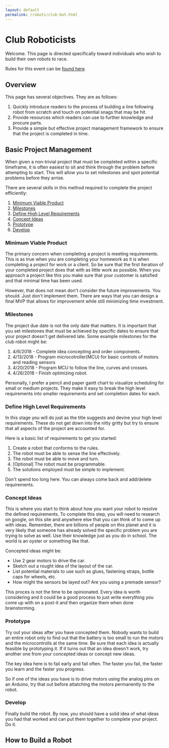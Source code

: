 ```yaml
---
layout: default
permalink: /robots/club-bot.html
---
```


# Club Roboticists

Welcome.  This page is directed specifically toward individuals who wish to build their own robots to race.

Rules for this event can be [found here](/rules/club-line-follower.html).

## Overview

This page has several objectives.  They are as follows:

1. Quickly introduce readers to the process of building a line following robot from scratch and touch on potential snags that may be hit.
2. Provide resources which readers can use to further knowledge and procure parts.
3. Provide a simple but effective project management framework to ensure that the project is completed in time.

## Basic Project Management

When given a non-trivial project that must be completed within a specific timeframe, it is often easiest to sit and think through the problem before attempting to start.  This will allow you to set milestones and spot potential problems before they arrise.

There are several skills in this method required to complete the project efficiently:

1. [Minimum Viable Product](#minimum-viable-product)
2. [Milestones](milestones)
3. [Define High Level Requirements](#define-high-level-requirements)
4. [Concept Ideas](#concept-ideas)
5. [Prototype](#prototype)
6. [Develop](#develop)

### Minimum Viable Product

The primary concern when completing a project is meeting requirements.  This is as true when you are completing your homework as it is when completing a project for work or a client.  So be sure that the first iteration of your completed project does that with as little work as possible.  When you approach a project like this you make sure that your customer is satisfied and that minimal time has been used.

However, that does not mean don't consider the future improvements.  You should.  Just don't implement them.  There are ways that you can design a final MVP that allows for improvement while still minimizing time investment.

### Milestones

The project due date is not the only date that matters.  It is important that you set milestones that must be achieved by specific dates to ensure that your project doesn't get delivered late.  Some example milestones for the club robot might be:

1. 4/6/2018 - Complete idea concepting and order components.
2. 4/13/2018 - Program microcotroller(MCU) for basic controls of motors and reading sensors
3. 4/20/2018 - Program MCU to follow the line, curves and crosses.
4. 4/26/2018 - Finish optimizing robot.

Personally, I prefer a pencil and paper gantt chart to visualize scheduling for small or medium projects.  They make it easy to break the high level requirements into smaller requirements and set completion dates for each.

### Define High Level Requirements

In this stage you will do just as the title suggests and devine your high level requirements.  These do not get down into the nitty gritty but try to ensure that all aspects of the project are accounted for.

Here is a basic list of requirements to get you started:

1. Create a robot that conforms to the rules.
2. The robot must be able to sense the line effectively.
3. The robot must be able to move and turn.
4. [Optional] The robot must be programmable.
5. The solutions employed must be simple to implement.

Don't spend too long here.  You can always come back and add/delete requirements.

### Concept Ideas

This is where you start to think about how you want your robot to resolve the defined requirements.  To complete this step, you will need to research on google, on this site and anywhere else that you can think of to come up with ideas.  Remember, there are billions of people on this planet and it is very likely that someone has already solved the specific problem you are trying to solve as well.  Use their knowledge just as you do in school.  The world is an oyster or something like that.

Concepted ideas might be:

* Use 2 gear motors to drive the car.
* Sketch out a rought idea of the layout of the car.
* List potential materials to use such as glues, fastening straps, bottle caps for wheels, etc.
* How might the sensors be layed out?  Are you using a premade sensor?

This proces is not the time to be opinionated.  Every idea is worth considering and it could be a good process to just write everything you come up with on a post-it and then organize them when done brainstorming.

### Prototype

Try out your ideas after you have concepted them.  Nobody wants to build an entire robot only to find out that the battery is too small to run the motors and the microcontrolls at the same time.  Be sure that each idea is actually feasible by prototyping it.  If it turns out that an idea doesn't work, try another one from your concepted ideas or concept new ideas.

The key idea here is to fail early and fail often.  The faster you fail, the faster you learn and the faster you progress.

So if one of the ideas you have is to drive motors using the analog pins on an Arduino, try that out before attatching the motors permanently to the robot.

### Develop

Finally build the robot.  By now, you should have a solid idea of what ideas you had that worked and can put them together to complete your project.  Do it.

## How to Build a Robot
